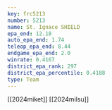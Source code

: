 ```yaml
---
key: frc5213
number: 5213
name: St. Ignace SHIELD
epa_end: 12.18
auto_epa_end: 1.74
teleop_epa_end: 8.44
endgame_epa_end: 2.0
winrate: 0.4167
district_epa_rank: 297
district_epa_percentile: 0.4188
type: Team
---
```

[[2024miket]]
[[2024milsu]]
